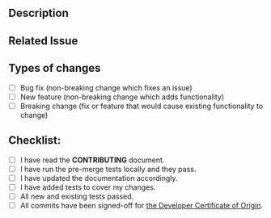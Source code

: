 <!--- Provide a short summary of your changes in the Title above -->

## Description
<!--- Describe your changes in detail, what problems does it solve? -->

## Related Issue
<!--- If you are suggesting a new feature or change, please create an issue first -->
<!--- Please link to the issue, discourse, or stackoverflow here: -->

## Types of changes
<!--- What types of changes does your code introduce? Put an `x` in all the boxes that apply: -->
- [ ] Bug fix (non-breaking change which fixes an issue)
- [ ] New feature (non-breaking change which adds functionality)
- [ ] Breaking change (fix or feature that would cause existing functionality to change)

## Checklist:
<!--- Go over all the following points, and put an `x` in all the boxes that apply. -->
<!--- If you're unsure about any of these, don't hesitate to ask. We're here to help! -->
- [ ] I have read the **CONTRIBUTING** document.
- [ ] I have run the pre-merge tests locally and they pass.
- [ ] I have updated the documentation accordingly.
- [ ] I have added tests to cover my changes.
- [ ] All new and existing tests passed.
- [ ] All commits have been signed-off for [the Developer Certificate of Origin](https://github.com/chef/chef/blob/master/CONTRIBUTING.md#developer-certification-of-origin-dco).
